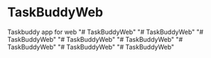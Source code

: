 # TaskBuddyWeb
Taskbuddy app for web 
"# TaskBuddyWeb" 
"# TaskBuddyWeb" 
"# TaskBuddyWeb" 
"# TaskBuddyWeb" 
"# TaskBuddyWeb" 
"# TaskBuddyWeb" 
"# TaskBuddyWeb" 
"# TaskBuddyWeb" 
